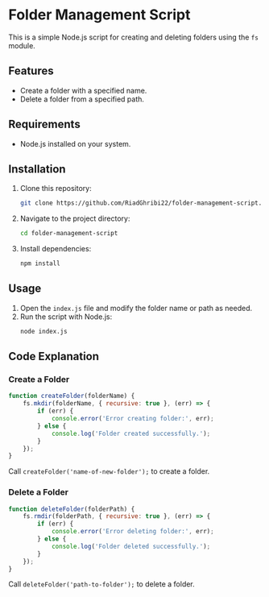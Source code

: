 # Folder Management Script

This is a simple Node.js script for creating and deleting folders using the `fs` module.

## Features

- Create a folder with a specified name.
- Delete a folder from a specified path.

## Requirements

- Node.js installed on your system.

## Installation

1. Clone this repository:
   ```sh
   git clone https://github.com/RiadGhribi22/folder-management-script.git
   ```
2. Navigate to the project directory:
   ```sh
   cd folder-management-script
   ```
3. Install dependencies:
   ```sh
   npm install
   ```

## Usage

1. Open the `index.js` file and modify the folder name or path as needed.
2. Run the script with Node.js:
   ```sh
   node index.js
   ```

## Code Explanation

### Create a Folder

```javascript
function createFolder(folderName) {
    fs.mkdir(folderName, { recursive: true }, (err) => {
        if (err) {
            console.error('Error creating folder:', err);
        } else {
            console.log('Folder created successfully.');
        }
    });
}
```

Call `createFolder('name-of-new-folder');` to create a folder.

### Delete a Folder

```javascript
function deleteFolder(folderPath) {
    fs.rmdir(folderPath, { recursive: true }, (err) => {
        if (err) {
            console.error('Error deleting folder:', err);
        } else {
            console.log('Folder deleted successfully.');
        }
    });
}
```

Call `deleteFolder('path-to-folder');` to delete a folder.



